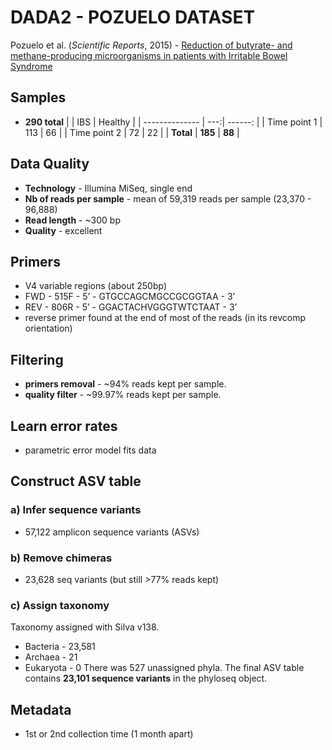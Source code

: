 # DADA2 - POZUELO DATASET

Pozuelo et al. (_Scientific Reports_, 2015) - [Reduction of butyrate- and methane-producing microorganisms in patients with Irritable Bowel Syndrome][1]

[1]: https://www.nature.com/articles/srep12693#Abs1


## Samples
- **290 total**
|                | IBS | Healthy |
| -------------- | ---:| ------: |
| Time point 1   | 113 |   66    |
| Time point 2   |  72 |   22    |
|   **Total**    | **185** | **88** |

## Data Quality
- **Technology** - Illumina MiSeq, single end
- **Nb of reads per sample** - mean of 59,319 reads per sample (23,370 - 96,888)
- **Read length** - ~300 bp
- **Quality** - excellent

## Primers
- V4 variable regions (about 250bp)
- FWD - 515F - 5’ - GTGCCAGCMGCCGCGGTAA - 3’
- REV -  806R - 5’ - GGACTACHVGGGTWTCTAAT - 3’
- reverse primer found at the end of most of the reads (in its revcomp orientation)

## Filtering
- **primers removal** - \~94% reads kept per sample.
- **quality filter** - \~99.97% reads kept per sample.

## Learn error rates
- parametric error model fits data

## Construct ASV table
### a) Infer sequence variants
- 57,122 amplicon sequence variants (ASVs)

### b) Remove chimeras
- 23,628 seq variants (but still >77% reads kept)

### c) Assign taxonomy
Taxonomy assigned with Silva v138.
- Bacteria - 23,581
- Archaea - 21
- Eukaryota - 0
There was 527 unassigned phyla. The final ASV table contains **23,101 sequence variants** in the phyloseq object.

## Metadata
- 1st or 2nd collection time (1 month apart)
